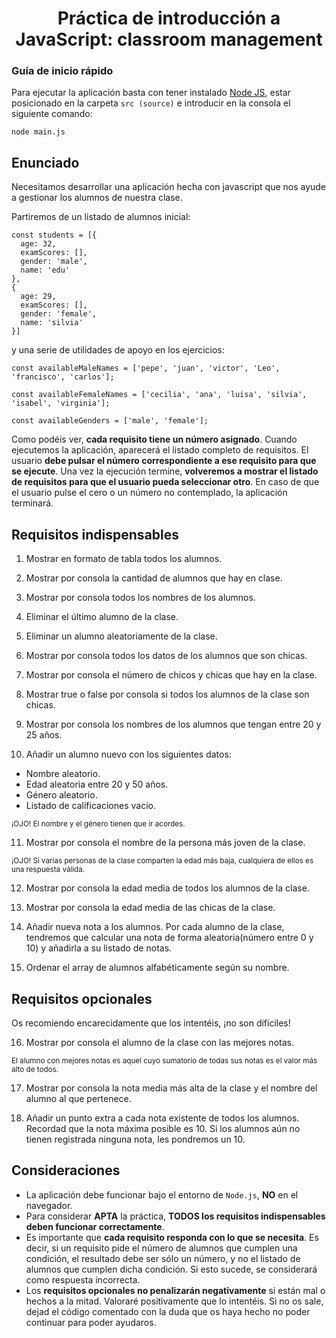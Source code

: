 <h1 align=center>Práctica de introducción a JavaScript: classroom management</h1>

### Guía de inicio rápido

Para ejecutar la aplicación basta con tener instalado [Node JS](https://nodejs.org/), estar posicionado en la carpeta `src (source)` e introducir en la consola el siguiente comando:

```
node main.js
```

## Enunciado

Necesitamos desarrollar una aplicación hecha con javascript que nos ayude a gestionar los alumnos de nuestra clase.

Partiremos de un listado de alumnos inicial:

```
const students = [{
  age: 32,
  examScores: [],
  gender: 'male',
  name: 'edu'
},
{
  age: 29,
  examScores: [],
  gender: 'female',
  name: 'silvia'
}]
```

y una serie de utilidades de apoyo en los ejercicios:

```
const availableMaleNames = ['pepe', 'juan', 'victor', 'Leo', 'francisco', 'carlos'];

const availableFemaleNames = ['cecilia', 'ana', 'luisa', 'silvia', 'isabel', 'virginia'];

const availableGenders = ['male', 'female'];
```

Como podéis ver, **cada requisito tiene un número asignado**. Cuando ejecutemos la aplicación, aparecerá el listado completo de requisitos. El usuario **debe pulsar el número correspondiente a ese requisito para que se ejecute**. Una vez la ejecución termine, **volveremos a mostrar el listado de requisitos para que el usuario pueda seleccionar otro**. En caso de que el usuario pulse el cero o un número no contemplado, la aplicación terminará.

## Requisitos indispensables

1. Mostrar en formato de tabla todos los alumnos.

2. Mostrar por consola la cantidad de alumnos que hay en clase.

3. Mostrar por consola todos los nombres de los alumnos.

4. Eliminar el último alumno de la clase.

5. Eliminar un alumno aleatoriamente de la clase.

6. Mostrar por consola todos los datos de los alumnos que son chicas.

7. Mostrar por consola el número de chicos y chicas que hay en la clase.

8. Mostrar true o false por consola si todos los alumnos de la clase son chicas.

9. Mostrar por consola los nombres de los alumnos que tengan entre 20 y 25 años.

10. Añadir un alumno nuevo con los siguientes datos:

- Nombre aleatorio.
- Edad aleatoria entre 20 y 50 años.
- Género aleatorio.
- Listado de calificaciones vacío.

<small>¡OJO! El nombre y el género tienen que ir acordes.</small>

11. Mostrar por consola el nombre de la persona más joven de la clase.

<small>¡OJO! Si varias personas de la clase comparten la edad más baja, cualquiera de ellos es una respuesta válida.</small>

12. Mostrar por consola la edad media de todos los alumnos de la clase.

13. Mostrar por consola la edad media de las chicas de la clase.

14. Añadir nueva nota a los alumnos. Por cada alumno de la clase, tendremos que calcular una nota de forma aleatoria(número entre 0 y 10) y añadirla a su listado de notas.

15. Ordenar el array de alumnos alfabéticamente según su nombre.

## Requisitos opcionales

Os recomiendo encarecidamente que los intentéis, ¡no son difíciles!

16. Mostrar por consola el alumno de la clase con las mejores notas.

<small>El alumno con mejores notas es aquel cuyo sumatorio de todas sus notas es el valor más alto de todos.</small>

17. Mostrar por consola la nota media más alta de la clase y el nombre del alumno al que pertenece.

18. Añadir un punto extra a cada nota existente de todos los alumnos. Recordad que la nota máxima posible es 10. Si los alumnos aún no tienen registrada ninguna nota, les pondremos un 10.

## Consideraciones

- La aplicación debe funcionar bajo el entorno de `Node.js`, **NO** en el navegador.
- Para considerar **APTA** la práctica, **TODOS los requisitos indispensables deben funcionar correctamente**.
- Es importante que **cada requisito responda con lo que se necesita**. Es decir, si un requisito pide el número de alumnos que cumplen una condición, el resultado debe ser sólo un número, y no el listado de alumnos que cumplen dicha condición. Si esto sucede, se considerará como respuesta incorrecta.
- Los **requisitos opcionales no penalizarán negativamente** si están mal o hechos a la mitad. Valoraré positivamente que lo intentéis. Si no os sale, dejad el código comentado con la duda que os haya hecho no poder continuar para poder ayudaros.
